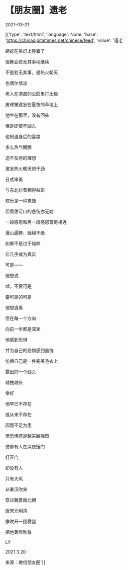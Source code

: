 # 【朋友圈】遗老

2021-03-21

[{'type': 'text/html', 'language': None, 'base': 'https://chinadigitaltimes.net/chinese/feed', 'value': '遗老

蟒蛇在吊灯上睡着了

但舞会若无其事地继续

不是若无其事，是热火朝天

也偶尔恬淡

老人在清晨的公园里打太极

皮球被遗忘在夏夜的草地上

他坐在那里，没有回头

但是即使不回头

也知道身后的宴席

多么热气腾腾

迫不及待的理想

激发热火朝天的干劲

日式审美

与东北抖音相得益彰

欢乐是一种觉悟

但香甜可口的悲伤亦无妨

一段感恩和另一段感恩首尾相连

漫山遍野、延绵不绝

如果不是过于纯粹

它几乎成为真实

可是——

他想说

嘘，不要可是

要可是的可是

他想逃离

但在每一个方向

向前一步都是深渊

他感到恐惧

并为自己的恐惧感到羞愧

仿佛自己是一件完美毛衣上

露出的一个线头

越拽越长

幸好

他早已不存在

或从来不存在

因而不足为患

但恐惧还是越来越强烈

仿佛有人在深夜捶门

打开门

却没有人

只有大风

从秦汉吹来

穿过魏晋南北朝

唐宋元明清

像吹开一团雾霆

把他轰然吹散

LY

2021.3.20

来源：微信朋友圈'}]